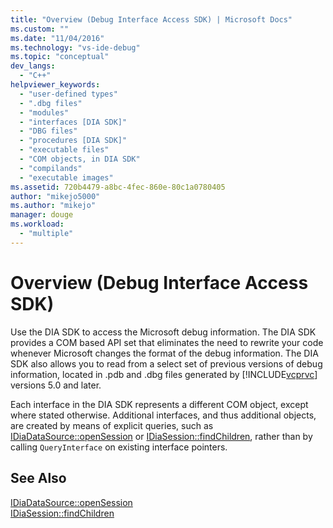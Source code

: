 ```yaml
---
title: "Overview (Debug Interface Access SDK) | Microsoft Docs"
ms.custom: ""
ms.date: "11/04/2016"
ms.technology: "vs-ide-debug"
ms.topic: "conceptual"
dev_langs: 
  - "C++"
helpviewer_keywords: 
  - "user-defined types"
  - ".dbg files"
  - "modules"
  - "interfaces [DIA SDK]"
  - "DBG files"
  - "procedures [DIA SDK]"
  - "executable files"
  - "COM objects, in DIA SDK"
  - "compilands"
  - "executable images"
ms.assetid: 720b4479-a8bc-4fec-860e-80c1a0780405
author: "mikejo5000"
ms.author: "mikejo"
manager: douge
ms.workload: 
  - "multiple"
---
```

# Overview (Debug Interface Access SDK)
Use the DIA SDK to access the Microsoft debug information. The DIA SDK provides a COM based API set that eliminates the need to rewrite your code whenever Microsoft changes the format of the debug information. The DIA SDK also allows you to read from a select set of previous versions of debug information, located in .pdb and .dbg files generated by [!INCLUDE[vcprvc](../../code-quality/includes/vcprvc_md.md)] versions 5.0 and later.  
  
 Each interface in the DIA SDK represents a different COM object, except where stated otherwise. Additional interfaces, and thus additional objects, are created by means of explicit queries, such as [IDiaDataSource::openSession](../../debugger/debug-interface-access/idiadatasource-opensession.md) or [IDiaSession::findChildren](../../debugger/debug-interface-access/idiasession-findchildren.md), rather than by calling `QueryInterface` on existing interface pointers.  
  
## See Also  
 [IDiaDataSource::openSession](../../debugger/debug-interface-access/idiadatasource-opensession.md)   
 [IDiaSession::findChildren](../../debugger/debug-interface-access/idiasession-findchildren.md)